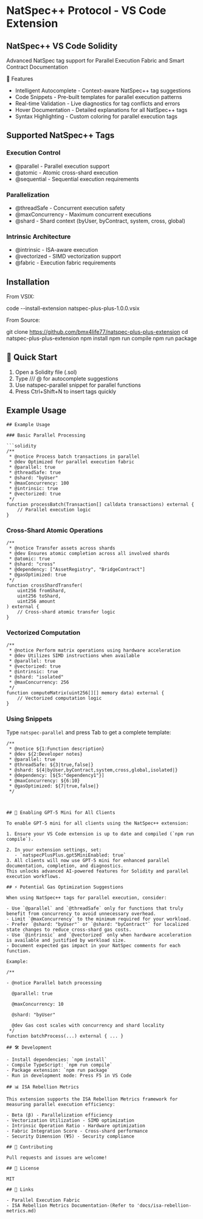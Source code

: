# NatSpec++ Protocol - VS Code Extension

## NatSpec++ VS Code Solidity

Advanced NatSpec tag support for Parallel Execution Fabric and Smart Contract Documentation

🚀 Features

- Intelligent Autocomplete - Context-aware NatSpec++ tag suggestions
- Code Snippets - Pre-built templates for parallel execution patterns
- Real-time Validation - Live diagnostics for tag conflicts and errors
- Hover Documentation - Detailed explanations for all NatSpec++ tags
- Syntax Highlighting - Custom coloring for parallel execution tags

## Supported NatSpec++ Tags

### Execution Control

- @parallel - Parallel execution support
- @atomic - Atomic cross-shard execution
- @sequential - Sequential execution requirements

### Parallelization

- @threadSafe - Concurrent execution safety
- @maxConcurrency - Maximum concurrent executions
- @shard - Shard context (byUser, byContract, system, cross, global)

### Intrinsic Architecture

- @intrinsic - ISA-aware execution
- @vectorized - SIMD vectorization support
- @fabric - Execution fabric requirements

## Installation

From VSIX:

code --install-extension natspec-plus-plus-1.0.0.vsix

From Source:

git clone <https://github.com/bmx4life77/natspec-plus-plus-extension>
cd natspec-plus-plus-extension
npm install
npm run compile
npm run package

## 🎯 Quick Start

1. Open a Solidity file (.sol)
2. Type /// @ for autocomplete suggestions
3. Use natspec-parallel snippet for parallel functions
4. Press Ctrl+Shift+N to insert tags quickly

## Example Usage

```solidity
## Example Usage

### Basic Parallel Processing

```solidity
/**
 * @notice Process batch transactions in parallel
 * @dev Optimized for parallel execution fabric
 * @parallel: true
 * @threadSafe: true
 * @shard: "byUser"
 * @maxConcurrency: 100
 * @intrinsic: true
 * @vectorized: true
 */
function processBatch(Transaction[] calldata transactions) external {
    // Parallel execution logic
}
```

### Cross-Shard Atomic Operations

```solidity
/**
 * @notice Transfer assets across shards
 * @dev Ensures atomic completion across all involved shards
 * @atomic: true
 * @shard: "cross"
 * @dependency: ["AssetRegistry", "BridgeContract"]
 * @gasOptimized: true
 */
function crossShardTransfer(
    uint256 fromShard,
    uint256 toShard,
    uint256 amount
) external {
    // Cross-shard atomic transfer logic
}
```

### Vectorized Computation

```solidity
/**
 * @notice Perform matrix operations using hardware acceleration
 * @dev Utilizes SIMD instructions when available
 * @parallel: true
 * @vectorized: true
 * @intrinsic: true
 * @shard: "isolated"
 * @maxConcurrency: 256
 */
function computeMatrix(uint256[][] memory data) external {
    // Vectorized computation logic
}
```

### Using Snippets

Type `natspec-parallel` and press Tab to get a complete template:

```Solidity
/**
 * @notice ${1:Function description}
 * @dev ${2:Developer notes}
 * @parallel: true
 * @threadSafe: ${3|true,false|}
 * @shard: ${4|byUser,byContract,system,cross,global,isolated|}
 * @dependency: [${5:"dependency1"}]
 * @maxConcurrency: ${6:10}
 * @gasOptimized: ${7|true,false|}
 */



## 🧠 Enabling GPT-5 Mini for All Clients

To enable GPT-5 mini for all clients using the NatSpec++ extension:

1. Ensure your VS Code extension is up to date and compiled (`npm run compile`).

2. In your extension settings, set:
   - `natspecPlusPlus.gpt5MiniEnabled: true`
3. All clients will now use GPT-5 mini for enhanced parallel documentation, completion, and diagnostics.
This unlocks advanced AI-powered features for Solidity and parallel execution workflows.

## ⚡ Potential Gas Optimization Suggestions

When using NatSpec++ tags for parallel execution, consider:

- Use `@parallel` and `@threadSafe` only for functions that truly benefit from concurrency to avoid unnecessary overhead.
- Limit `@maxConcurrency` to the minimum required for your workload.
- Prefer `@shard: "byUser"` or `@shard: "byContract"` for localized state changes to reduce cross-shard gas costs.
- Use `@intrinsic` and `@vectorized` only when hardware acceleration is available and justified by workload size.
- Document expected gas impact in your NatSpec comments for each function.

Example:

/**

- @notice Parallel batch processing

  @parallel: true

  @maxConcurrency: 10

  @shard: "byUser"

  @dev Gas cost scales with concurrency and shard locality
 */
function batchProcess(...) external { ... }

## 🛠 Development

- Install dependencies: `npm install`
- Compile TypeScript: `npm run compile`
- Package extension: `npm run package`
- Run in development mode: Press F5 in VS Code

## 📊 ISA Rebellion Metrics

This extension supports the ISA Rebellion Metrics framework for measuring parallel execution efficiency:

- Beta (β) - Parallelization efficiency
- Vectorization Utilization - SIMD optimization
- Intrinsic Operation Ratio - Hardware optimization
- Fabric Integration Score - Cross-shard performance
- Security Dimension (Ψ5) - Security compliance

## 🤝 Contributing

Pull requests and issues are welcome!

## 📄 License

MIT

## 🔗 Links

- Parallel Execution Fabric
- ISA Rebellion Metrics Documentation-(Refer to 'docs/isa-rebellion-metrics.md)
